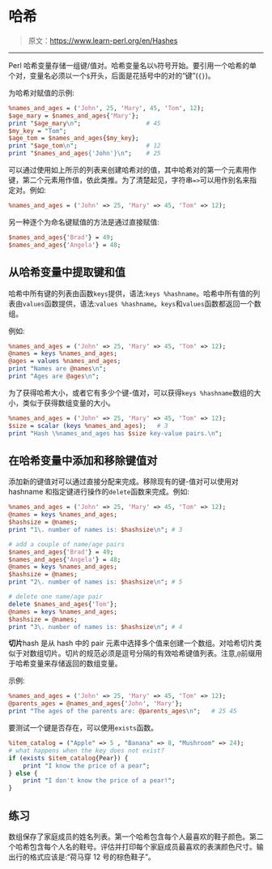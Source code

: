 # 哈希

> 原文：<https://www.learn-perl.org/en/Hashes>

* * *

Perl 哈希变量存储一组键/值对。哈希变量名以`%`符号开始。要引用一个哈希的单个对，变量名必须以一个`$`开头，后面是花括号中的对的“键”(`{}`)。

为哈希对赋值的示例:

```perl
%names_and_ages = ('John', 25, 'Mary', 45, 'Tom', 12);
$age_mary = $names_and_ages{'Mary'};
print "$age_mary\n";                  # 45
$my_key = "Tom";
$age_tom = $names_and_ages{$my_key};
print "$age_tom\n";                   # 12
print "$names_and_ages{'John'}\n";    # 25 
```

可以通过使用如上所示的列表来创建哈希对的值，其中哈希对的第一个元素用作键，第二个元素用作值，依此类推。为了清楚起见，字符串`=>`可以用作别名来指定对。例如:

```perl
%names_and_ages = ('John' => 25, 'Mary' => 45, 'Tom' => 12); 
```

另一种逐个为命名键赋值的方法是通过直接赋值:

```perl
$names_and_ages{'Brad'} = 49;
$names_and_ages{'Angela'} = 48; 
```

## 从哈希变量中提取键和值

哈希中所有键的列表由函数`keys`提供，语法:`keys %hashname`。哈希中所有值的列表由`values`函数提供，语法:`values %hashname`。`keys`和`values`函数都返回一个数组。

例如:

```perl
%names_and_ages = ('John' => 25, 'Mary' => 45, 'Tom' => 12);
@names = keys %names_and_ages;
@ages = values %names_and_ages;
print "Names are @names\n";
print "Ages are @ages\n"; 
```

为了获得哈希大小，或者它有多少个键-值对，可以获得`keys %hashname`数组的大小，类似于获得数组变量的大小。

```perl
%names_and_ages = ('John' => 25, 'Mary' => 45, 'Tom' => 12);
$size = scalar (keys %names_and_ages);   # 3
print "Hash \%names_and_ages has $size key-value pairs.\n"; 
```

## 在哈希变量中添加和移除键值对

添加新的键值对可以通过直接分配来完成。移除现有的键-值对可以使用对 hashname 和指定键进行操作的`delete`函数来完成。例如:

```perl
%names_and_ages = ('John' => 25, 'Mary' => 45, 'Tom' => 12);
@names = keys %names_and_ages;
$hashsize = @names;
print "1\. number of names is: $hashsize\n"; # 3

# add a couple of name/age pairs
$names_and_ages{'Brad'} = 49;
$names_and_ages{'Angela'} = 48;
@names = keys %names_and_ages;
$hashsize = @names;
print "2\. number of names is: $hashsize\n"; # 5

# delete one name/age pair
delete $names_and_ages{'Tom'};
@names = keys %names_and_ages;
$hashsize = @names;
print "3\. number of names is: $hashsize\n"; # 4 
```

**切片**hash 是从 hash 中的 pair 元素中选择多个值来创建一个数组。对哈希切片类似于对数组切片。切片的规范必须是逗号分隔的有效哈希键值列表。注意,`@`前缀用于哈希变量来存储返回的数组变量。

示例:

```perl
%names_and_ages = ('John' => 25, 'Mary' => 45, 'Tom' => 12);
@parents_ages = @names_and_ages{'John', 'Mary'};
print "The ages of the parents are: @parents_ages\n";   # 25 45 
```

要测试一个键是否存在，可以使用`exists`函数。

```perl
%item_catalog = ("Apple" => 5 , "Banana" => 8, "Mushroom" => 24);
# what happens when the key does not exist?
if (exists $item_catalog{Pear}) {
    print "I know the price of a pear";
} else {
    print "I don't know the price of a pear!";
} 
```

## 练习

数组保存了家庭成员的姓名列表。第一个哈希包含每个人最喜欢的鞋子颜色。第二个哈希包含每个人名的鞋号。评估并打印每个家庭成员最喜欢的表演颜色尺寸。输出行的格式应该是:“荷马穿 12 号的棕色鞋子”。